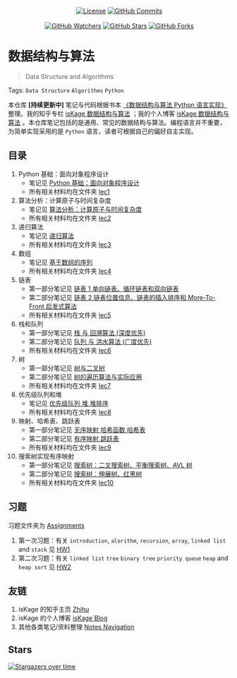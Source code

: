 <p align="center">
  <a title="License" target="_blank" href="https://github.com/isKage/dsa-notes/blob/main/LICENSE"><img alt="License" src="https://img.shields.io/github/license/isKage/dsa-notes.svg?style=flat"></a>
  <a title="GitHub Commits" target="_blank" href="https://github.com/isKage/dsa-notes/commits/main"><img alt="GitHub Commits" src="https://img.shields.io/github/commit-activity/m/isKage/dsa-notes.svg?style=flat&color=brightgreen&label=commits"></a>
  <br><br>
  <a title="GitHub Watchers" target="_blank" href="https://github.com/isKage/dsa-notes/watchers"><img alt="GitHub Watchers" src="https://img.shields.io/github/watchers/isKage/dsa-notes.svg?label=Watchers&style=social"></a>  
  <a title="GitHub Stars" target="_blank" href="https://github.com/isKage/dsa-notes/stargazers"><img alt="GitHub Stars" src="https://img.shields.io/github/stars/isKage/dsa-notes.svg?label=Stars&style=social"></a>  
  <a title="GitHub Forks" target="_blank" href="https://github.com/isKage/dsa-notes/network/members"><img alt="GitHub Forks" src="https://img.shields.io/github/forks/isKage/dsa-notes.svg?label=Forks&style=social"></a>  
</p>

# 数据结构与算法

> Data Structure and Algorithms

Tags: `Data Structure` `Algorithms` `Python`

本仓库 **[持续更新中]** 笔记与代码根据书本 [《数据结构与算法 Python 语言实现》](https://book.douban.com/subject/30323938/) 整理。我的知乎专栏 [isKage 数据结构与算法](https://zhuanlan.zhihu.com/column/c_1876599117028925442) ；我的个人博客 [isKage 数据结构与算法](https://blog.iskage.online/categories/数据结构与算法/) 。本仓库笔记包括的是通用、常见的数据结构与算法。编程语言并不重要，为简单实现采用的是 `Python` 语言，读者可根据自己的偏好自主实现。

## 目录

1. Python 基础：面向对象程序设计
    - 笔记见 [Python 基础：面向对象程序设计](./lec1_intro/note01_Python面向对象.md)
    - 所有相关材料均在文件夹 [lec1](./lec1_intro)
2. 算法分析：计算原子与时间复杂度
    - 笔记见 [算法分析：计算原子与时间复杂度](./lec2_algo_analysis/note02_算法分析.md)
    - 所有相关材料均在文件夹 [lec2](./lec2_algo_analysis)
3. 递归算法
    - 笔记见 [递归算法](./lec3_recursion/note03_递归.md)
    - 所有相关材料均在文件夹 [lec3](./lec3_recursion)
4. 数组
    - 笔记见 [基于数组的序列](./lec4_array/note04_基于数组的序列.md)
    - 所有相关材料均在文件夹 [lec4](./lec4_array)
5. 链表
    - 第一部分笔记见 [链表 1 单向链表、循环链表和双向链表](./lec5_linked_list/note05_链表1.md)
    - 第二部分笔记见 [链表 2 链表位置信息、链表的插入排序和 More-To-Front 启发式算法](./lec5_linked_list/note05_链表2.md)
    - 所有相关材料均在文件夹 [lec5](./lec5_linked_list)
6. 栈和队列
    - 第一部分笔记见 [栈 与 回溯算法 (深度优先)](./lec6_stack_queue/note06_栈.md)
    - 第二部分笔记见 [队列 与 洪水算法 (广度优先)](./lec6_stack_queue/note06_队列.md)
    - 所有相关材料均在文件夹 [lec6](./lec6_stack_queue)
7. 树
    - 第一部分笔记见 [树与二叉树](./lec7_tree/note07_树与二叉树.md)
    - 第二部分笔记见 [树的遍历算法与实际应用](./lec7_tree/note07_树的遍历算法.md)
    - 所有相关材料均在文件夹 [lec7](./lec7_tree)
8. 优先级队列和堆
    - 笔记见 [优先级队列 堆 堆排序](./lec8_priority_queue_heap/note08_优先级队列和堆.md)
    - 所有相关材料均在文件夹 [lec8](./lec8_priority_queue_heap)
9. 映射、哈希表、跳跃表
    - 第一部分笔记见 [无序映射 哈希函数 哈希表](./lec9_map_hash/note09_映射与哈希.md)
    - 第二部分笔记见 [有序映射 跳跃表](./lec9_map_hash/note09_有序映射.md)
    - 所有相关材料均在文件夹 [lec9](./lec9_map_hash)
10. 搜索树实现有序映射
    - 第一部分笔记见 [搜索树：二叉搜索树、平衡搜索树、AVL 树](./lec10_search_tree/note10_搜索树1.md) 
    - 第二部分笔记见 [搜索树：伸展树、红黑树](./lec10_search_tree/note10_搜索树2.md)
    - 所有相关材料均在文件夹 [lec10](./lec10_search_tree)

## 习题

习题文件夹为 [Assignments](./Assignments)

1. 第一次习题：有关 `introduction`, `alorithm`, `recursion`, `array`, `linked list` and `stack`
   见 [HW1](./Assignments/HW1/hw1.md)
2. 第二次习题：有关 `linked list` `tree` `binary tree` `priority queue` `heap` and `heap sort`
   见 [HW2](./Assignments/HW2/hw2.md)


## 友链

1. isKage 的知乎主页 [Zhihu](https://www.zhihu.com/people/iskage)
2. isKage 的个人博客 [isKage\`Blog](https://blog.iskage.online/)
3. 其他各类笔记/资料整理 [Notes Navigation](https://zhuanlan.zhihu.com/p/24863956479)

## Stars

[![Stargazers over time](https://starchart.cc/isKage/dsa-notes.svg?variant=adaptive)](https://starchart.cc/isKage/dsa-notes)
